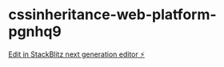 # cssinheritance-web-platform-pgnhq9

[Edit in StackBlitz next generation editor ⚡️](https://stackblitz.com/~/github.com/geethakasani/cssinheritance-web-platform-pgnhq9)